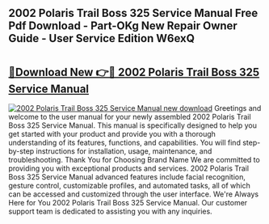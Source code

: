 ## 2002 Polaris Trail Boss 325 Service Manual Free Pdf Download - Part-OKg New Repair Owner Guide - User Service Edition W6exQ

# <h2><a href="http://bc4221.oget.top/?id=2002+Polaris+Trail+Boss+325+Service+Manual">🔗Download New 👉🔴 2002 Polaris Trail Boss 325 Service Manual</a></h2>

[![2002 Polaris Trail Boss 325 Service Manual new download](https://i.imgur.com/5g1atiW.png)](http://bc4221.oget.top/?id=2002+Polaris+Trail+Boss+325+Service+Manual)
Greetings and welcome to the user manual for your newly assembled 2002 Polaris Trail Boss 325 Service Manual. This manual is specifically designed to help you get started with your product and provide you with a thorough understanding of its features, functions, and capabilities. You will find step-by-step instructions for installation, usage, maintenance, and troubleshooting. Thank You for Choosing Brand Name We are committed to providing you with exceptional products and services. 2002 Polaris Trail Boss 325 Service Manual advanced features include facial recognition, gesture control, customizable profiles, and automated tasks, all of which can be accessed and customized through the user interface. We're Always Here for You 2002 Polaris Trail Boss 325 Service Manual. Our customer support team is dedicated to assisting you with any inquiries.

